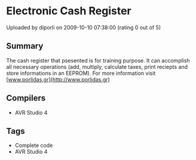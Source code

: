 # Electronic Cash Register

Uploaded by diporli on 2009-10-10 07:38:00 (rating 0 out of 5)

## Summary

The cash register that psesented is for training purpose. It can accomplish all necessary operations (add, multiply, calculate taxes, print reciepts and store informations in an EEPROM). For more information visit [www.porlidas.gr](http://www.porlidas.gr)

## Compilers

- AVR Studio 4

## Tags

- Complete code
- AVR Studio 4
